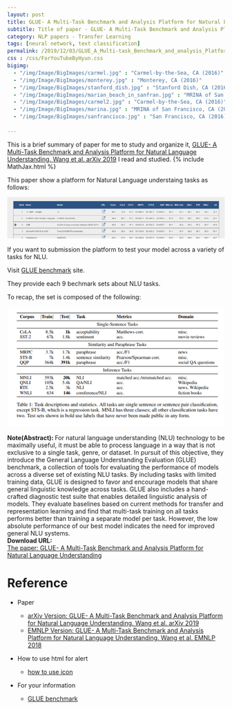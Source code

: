 ```yaml
---
layout: post
title: GLUE- A Multi-Task Benchmark and Analysis Platform for Natural Language Understanding.
subtitle: Title of paper - GLUE- A Multi-Task Benchmark and Analysis Platform for Natural Language Understanding.
category: NLP papers - Transfer Learning
tags: [neural network, text classification]
permalink: /2019/12/03/GLUE_A_Multi-task_Benchmark_and_analysis_Platform_for_Natural_Language_Understanding/
css : /css/ForYouTubeByHyun.css
bigimg: 
  - "/img/Image/BigImages/carmel.jpg" : "Carmel-by-the-Sea, CA (2016)"
  - "/img/Image/BigImages/monterey.jpg" : "Monterey, CA (2016)"
  - "/img/Image/BigImages/stanford_dish.jpg" : "Stanford Dish, CA (2016)"
  - "/img/Image/BigImages/marian_beach_in_sanfran.jpg" : "MRINA of San Francisco, CA (2016)"
  - "/img/Image/BigImages/carmel2.jpg" : "Carmel-by-the-Sea, CA (2016)"
  - "/img/Image/BigImages/marina.jpg" : "MRINA of San Francisco, CA (2016)"
  - "/img/Image/BigImages/sanfrancisco.jpg" : "San Francisco, CA (2016)"
  
---
```


This is a brief summary of paper for me to study and organize it, [GLUE- A Multi-Task Benchmark and Analysis Platform for Natural Language Understanding. Wang et al. arXiv 2019](https://arxiv.org/abs/1804.07461) I read and studied. 
{% include MathJax.html %}

This paper show a platform for Natural Language understaing tasks as follows:

![GLUE Benchmark](/img/Image/NaturalLanguageProcessing/NLPLabs/Paper_Investigation/Text_Classification/2019-12-03-GLUE_A_Multi-task_Benchmark_and_analysis_Platform_for_Natural_Language_Understanding/GLUE_site.PNG)


If you want to submission the platform to test your model across a variety of tasks for NLU.

Visit [GLUE benchmark](https://gluebenchmark.com/) site.

They provide each 9 bechmark sets about NLU tasks. 

To recap, the set is composed of the following: 

![Wang et al. 2019](/img/Image/NaturalLanguageProcessing/NLPLabs/Paper_Investigation/Text_Classification/2019-12-03-GLUE_A_Multi-task_Benchmark_and_analysis_Platform_for_Natural_Language_Understanding/GLUE_data.PNG)

<div class="alert alert-info" role="alert"><i class="fa fa-info-circle"></i> <b>Note(Abstract): </b>
For natural language understanding (NLU) technology to be maximally useful, it must be able to process language in a way that is not exclusive to a single task, genre, or dataset. In pursuit of this objective, they introduce the General Language Understanding Evaluation (GLUE) benchmark, a collection of tools for evaluating the performance of models across a diverse set of existing NLU tasks. By including tasks with limited training data, GLUE is designed to favor and encourage models that share general linguistic knowledge across tasks. GLUE also includes a hand-crafted diagnostic test suite that enables detailed linguistic analysis of models. They evaluate baselines based on current methods for transfer and representation learning and find that multi-task training on all tasks performs better than training a separate model per task. However, the low absolute performance of our best model indicates the need for improved general NLU systems.
</div>
    
<div class="alert alert-success" role="alert"><i class="fa fa-paperclip fa-lg"></i> <b>Download URL: </b><br>
  <a href="https://arxiv.org/abs/1804.07461">The paper: GLUE- A Multi-Task Benchmark and Analysis Platform for Natural Language Understanding</a>
</div>

# Reference 

- Paper 
  - [arXiv Version: GLUE- A Multi-Task Benchmark and Analysis Platform for Natural Language Understanding. Wang et al. arXiv 2019](https://arxiv.org/abs/1804.07461)
  - [EMNLP Version: GLUE- A Multi-Task Benchmark and Analysis Platform for Natural Language Understanding. Wang et al. EMNLP 2018](https://www.aclweb.org/anthology/W18-5446/)
  
- How to use html for alert
  - [how to use icon](http://idratherbewriting.com/documentation-theme-jekyll/mydoc_icons.html)
    
- For your information
  - [GLUE benchmark](https://gluebenchmark.com/)
  

































